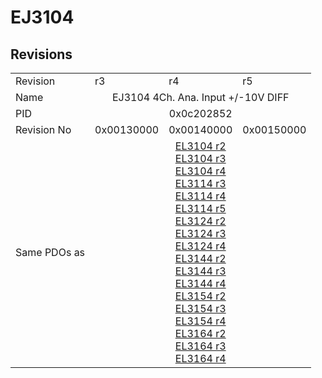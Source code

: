# EJ3104

## Revisions
<table>
<tr>
<td>Revision</td>
<td>r3</td>
<td>r4</td>
<td>r5</td>
</tr>
<tr>
<td>Name</td>
<td colspan=3 align="center">EJ3104 4Ch. Ana. Input +/-10V DIFF</td>
</tr>
<tr>
<td>PID</td>
<td colspan=3 align="center">0x0c202852</td>
</tr>
<tr>
<td>Revision No</td>
<td>0x00130000</td>
<td>0x00140000</td>
<td>0x00150000</td>
</tr>
<tr>
<td>Same PDOs as</td>
<td colspan=3 align="center"><a href="EL3104.md">EL3104 r2</a><br/><a href="EL3104.md">EL3104 r3</a><br/><a href="EL3104.md">EL3104 r4</a><br/><a href="EL3114.md">EL3114 r3</a><br/><a href="EL3114.md">EL3114 r4</a><br/><a href="EL3114.md">EL3114 r5</a><br/><a href="EL3124.md">EL3124 r2</a><br/><a href="EL3124.md">EL3124 r3</a><br/><a href="EL3124.md">EL3124 r4</a><br/><a href="EL3144.md">EL3144 r2</a><br/><a href="EL3144.md">EL3144 r3</a><br/><a href="EL3144.md">EL3144 r4</a><br/><a href="EL3154.md">EL3154 r2</a><br/><a href="EL3154.md">EL3154 r3</a><br/><a href="EL3154.md">EL3154 r4</a><br/><a href="EL3164.md">EL3164 r2</a><br/><a href="EL3164.md">EL3164 r3</a><br/><a href="EL3164.md">EL3164 r4</a></td>
</tr>
</table>
